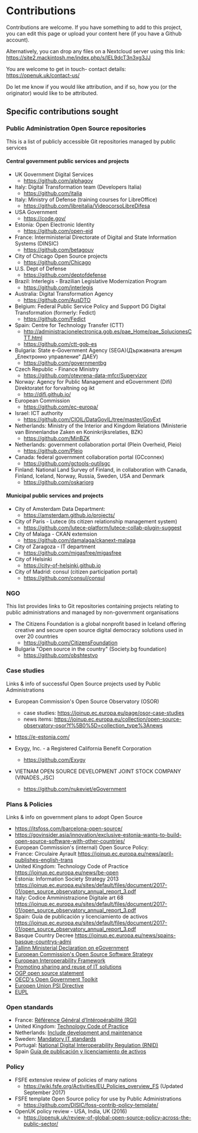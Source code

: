 # Contributions

Contributions are welcome. If you have something to add to this project, you can edit this page or upload your content here (if you have a Github account). 

Alternatively, you can drop any files on a Nextcloud server using this link: https://site2.mackintosh.me/index.php/s/IEL9dcT3n3xg3JJ

You are welcome to get in touch- contact details: https://openuk.uk/contact-us/

Do let me know if you would like attribution, and if so, how you (or the originator) would like to be attributed.

## Specific contributions sought

### Public Administration Open Source repositories
This is a list of publicly accessible Git repositories managed by public services

#### Central government public services and projects
- UK Government Digital Services
    - https://github.com/alphagov
- Italy: Digital Transformation team (Developers Italia)
    - https://github.com/italia
- Italy: Ministry of Defense (training courses for LibreOffice)
    - https://github.com/libreitalia/VideocorsoLibreDifesa
- USA Government
    - https://code.gov/
- Estonia: Open Electronic Identity
    - https://github.com/open-eid
- France: Interministerial Directorate of Digital and State Information Systems (DINSIC)
    -  https://github.com/betagouv
- City of Chicago Open Source projects
    - https://github.com/Chicago
- U.S. Dept of Defense
    - https://github.com/deptofdefense
- Brazil: Interlegis - Brazilian Legislative Modernization Program
    - https://github.com/interlegis
- Australia: Digital Transformation Agency 
    - https://github.com/AusDTO
- Belgium: Federal Public Service Policy and Support DG Digital Transformation (formerly: Fedict)
    - https://github.com/Fedict
- Spain: Centre for Technology Transfer (CTT)
    - http://administracionelectronica.gob.es/pae_Home/pae_SolucionesCTT.html
    - https://github.com/ctt-gob-es
- Bulgaria: State e-Government Agency (SEGA)(Държавната агенция „Електронно управление“ ДАЕУ)
    - https://github.com/governmentbg
- Czech Republic - Finance Ministry
    - https://github.com/otevrena-data-mfcr/Supervizor
- Norway: Agency for Public Management and eGovernment (Difi) Direktoratet for forvaltning og ikt
    - http://difi.github.io/
- European Commission
    - https://github.com/ec-europa/
- Israel: ICT authority
    - https://github.com/CIOIL/DataGovIL/tree/master/GovExt
- Netherlands: Ministry of the Interior and Kingdom Relations (Ministerie van Binnenlandse Zaken en Koninkrijksrelaties, BZK)
    - https://github.com/MinBZK
- Netherlands: government collaboration portal (Plein Overheid, Pleio) 
    - https://github.com/Pleio
- Canada: federal government collaboration portal (GCconnex) 
    - https://github.com/gctools-outilsgc
- Finland: National Land Survey of Finland, in collaboration with Canada, Finland, Iceland, Norway, Russia, Sweden, USA and Denmark
    - https://github.com/oskariorg
    
#### Municipal public services and projects
- City of Amsterdam Data Department:
    - https://amsterdam.github.io/projects/
- City of Paris - Lutece (its citizen relationship management system)
    - https://github.com/lutece-platform/lutece-collab-plugin-suggest
- City of Malaga - CKAN extemsion
    - https://github.com/damalaga/ckanext-malaga
- City of Zaragoza - IT department
    - https://github.com/migasfree/migasfree
- City of Helsinki
    - https://city-of-helsinki.github.io
- City of Madrid: consul (citizen participation portal)
    - https://github.com/consul/consul


### NGO
This list provides links to Git repositories containing projects relating to public administrations and managed by non-government organisations

- The Citizens Foundation is a global nonprofit based in Iceland offering creative and secure open source digital democracy solutions used in over 20 countries
    - https://github.com/CitizensFoundation
- Bulgaria "Open source in the country" (Society.bg foundation) 
    - https://github.com/obshtestvo

### Case studies
Links & info of successful Open Source projects used by Public Administrations
- European Commission's Open Source Observatory (OSOR)
   - case studies: https://joinup.ec.europa.eu/page/osor-case-studies
   - news items: https://joinup.ec.europa.eu/collection/open-source-observatory-osor?f%5B0%5D=collection_type%3Anews

- https://e-estonia.com/
- Exygy, Inc. - a Registered California Benefit Corporation
    - https://github.com/Exygy
- VIETNAM OPEN SOURCE DEVELOPMENT JOINT STOCK COMPANY (VINADES.,JSC)
    - https://github.com/nukeviet/eGovernment

### Plans & Policies
Links & info on government plans to adopt Open Source
- https://itsfoss.com/barcelona-open-source/
- https://govinsider.asia/innovation/exclusive-estonia-wants-to-build-open-source-software-with-other-countries/
- European Commission's (internal) Open Source Policy:
- France: Circulaire Ayrault https://joinup.ec.europa.eu/news/april-publishes-english-trans
- United Kingdom:  Technology Code of Practice https://joinup.ec.europa.eu/news/be-open
- Estonia: Information Society Strategy 2013  https://joinup.ec.europa.eu/sites/default/files/document/2017-01/open_source_observatory_annual_report_3.pdf
- Italy: Codice Amministrazione Digitale art 68 https://joinup.ec.europa.eu/sites/default/files/document/2017-01/open_source_observatory_annual_report_3.pdf
- Spain: Guía de publicación y licenciamiento de activos https://joinup.ec.europa.eu/sites/default/files/document/2017-01/open_source_observatory_annual_report_3.pdf
- Basque Country Decree https://joinup.ec.europa.eu/news/spains-basque-countrys-admi 
- [Tallinn Ministerial Declaration on eGovernment](https://joinup.ec.europa.eu/news/open-reuse)
- [European Commission's Open Source Software Strategy](https://ec.europa.eu/info/departments/informatics/open-source-software-strategy_en)
- [European Interoperability Framework](https://ec.europa.eu/isa2/eif_en)
- [Promoting sharing and reuse of IT solutions](https://ec.europa.eu/isa2/actions/promoting-sharing-and-reuse-interoperability-solutions_en)
- [OGP open source statement](https://joinup.ec.europa.eu/community/osor/news/bulgaria-france-uk-us-support-ogp-free-software-policy)
- [OECD's Open Government Toolkit](https://joinup.ec.europa.eu/news/oecd-examines-open-government)
- [Europen Union PSI Directive](https://joinup.ec.europa.eu/node/149107)
- [EUPL](https://en.wikipedia.org/wiki/European_Union_Public_Licence)


### Open standards

- France: [Référence Général d’Intéropérabilité (RGI)](https://joinup.ec.europa.eu/news/frances-rgi-v2-recommends-odf)
- United Kingdom: [Technology Code of Practice](https://joinup.ec.europa.eu/news/be-open)
- Netherlands: [Include development and maintenance](https://www.logius.nl/standaarden/)
- Sweden: [Mandatory IT standards](https://joinup.ec.europa.eu/news/sweden-updates-list-mandat)
- Portugal: [National Digital Interoperability Regulation (RNID)](https://joinup.ec.europa.eu/news/technological-freedom)
- Spain [Guía de publicación y licenciamiento de activos](https://joinup.ec.europa.eu/sites/default/files/document/2017-01/open_source_observatory_annual_report_3.pdf)

### Policy
- FSFE extensive review of policies of many nations
    -  https://wiki.fsfe.org/Activities/EU_Policies_overview_FS (Updated September 2017)
- FSFE template Open Source policy for use by Public Administrations
    -  https://github.com/DISIC/foss-contrib-policy-template/
- OpenUK policy review - USA, India, UK (2016)
	- https://openuk.uk/review-of-global-open-source-policy-across-the-public-sector/
